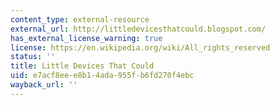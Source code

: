 ```yaml
---
content_type: external-resource
external_url: http://littledevicesthatcould.blogspot.com/
has_external_license_warning: true
license: https://en.wikipedia.org/wiki/All_rights_reserved
status: ''
title: Little Devices That Could
uid: e7acf8ee-e8b1-4ada-955f-b6fd270f4ebc
wayback_url: ''
---
```


